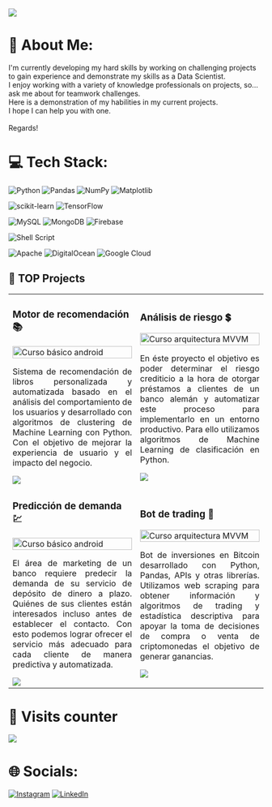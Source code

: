 <h1 style="margin: 10px 0px">
    <img src="https://readme-typing-svg.herokuapp.com/?font=Righteous&size=35&vCenter=true&width=500&height=70&duration=4000&pause=3000&lines=Data+Scientist+🤓" />
</h1>

# 💫 About Me:
I'm currently developing my hard skills by working on challenging projects to gain experience and demonstrate my skills as a Data Scientist.<br>I enjoy working with a variety of knowledge professionals on projects, so...<br>ask me about for teamwork challenges. <br>Here is a demonstration of my habilities in my current projects. <br>I hope I can help you with one.<br><br>Regards!


# 💻 Tech Stack:
![Python](https://img.shields.io/badge/python-3670A0?style=for-the-badge&logo=python&logoColor=ffdd54) ![Pandas](https://img.shields.io/badge/pandas-%23150458.svg?style=for-the-badge&logo=pandas&logoColor=white) ![NumPy](https://img.shields.io/badge/numpy-%23013243.svg?style=for-the-badge&logo=numpy&logoColor=white) ![Matplotlib](https://img.shields.io/badge/Matplotlib-%23ffffff.svg?style=for-the-badge&logo=Matplotlib&logoColor=black)

![scikit-learn](https://img.shields.io/badge/scikit--learn-%23F7931E.svg?style=for-the-badge&logo=scikit-learn&logoColor=white) ![TensorFlow](https://img.shields.io/badge/TensorFlow-%23FF6F00.svg?style=for-the-badge&logo=TensorFlow&logoColor=white)

 ![MySQL](https://img.shields.io/badge/mysql-%2300000f.svg?style=for-the-badge&logo=mysql&logoColor=white) ![MongoDB](https://img.shields.io/badge/MongoDB-%234ea94b.svg?style=for-the-badge&logo=mongodb&logoColor=white) ![Firebase](https://img.shields.io/badge/firebase-%23039BE5.svg?style=for-the-badge&logo=firebase)

![Shell Script](https://img.shields.io/badge/shell_script-%23121011.svg?style=for-the-badge&logo=gnu-bash&logoColor=white)

 ![Apache](https://img.shields.io/badge/apache-%23D42029.svg?style=for-the-badge&logo=apache&logoColor=white) ![DigitalOcean](https://img.shields.io/badge/DigitalOcean-%230167ff.svg?style=for-the-badge&logo=digitalOcean&logoColor=white) ![Google Cloud](https://img.shields.io/badge/GoogleCloud-%234285F4.svg?style=for-the-badge&logo=google-cloud&logoColor=white) 


 ## 🥇 TOP Projects

<table>
<tr>
<td width="50%">
<h3>Motor de recomendación 📚</h3>
<div>
<a href="https://github.com/pabloing93/book-recommendations-engine" target="_blank"><img src="https://github.com/pabloing93/pabloing93/assets/32267303/899e2dcd-f498-42fa-a414-ced18f389359" width="100%" alt="Curso básico android"></a>
<p align="justify">Sistema de recomendación de libros personalizada y automatizada basado en el análisis del comportamiento de los usuarios y desarrollado con algoritmos de clustering de Machine Learning con Python. Con el objetivo de mejorar la experiencia de usuario y el impacto del negocio.</p>
<a href="https://github.com/pabloing93/book-recommendations-engine" target="_blank">
<img src="https://img.shields.io/badge/CÓDIGO-54A5DA?style=for-the-badge&logo=github&logoColor=white">
</a>
</div>                                                            
</td>
<td width="50%">
<h3>Análisis de riesgo 💲</h3>
<div>                                       
<a href="https://github.com/pabloing93/credit-scoring-prediction" target="_blank"><img src="https://github.com/pabloing93/pabloing93/assets/32267303/b63d9a4f-5812-4807-848d-cb7a5cd37c35" width="100%" alt="Curso arquitectura MVVM"></a>
<p align="justify">En éste proyecto el objetivo es poder determinar el riesgo crediticio a la hora de otorgar préstamos a clientes de un banco alemán y automatizar este proceso para implementarlo en un entorno productivo. Para ello utilizamos algoritmos de Machine Learning de clasificación en Python.</p>
</div>                                                             
<a href="https://github.com/pabloing93/credit-scoring-prediction" target="_blank">
<img src="https://img.shields.io/badge/C%C3%93DIGO-7FBC7F?style=for-the-badge&logo=github&logoColor=white">
</a>
<tr>
<td width="50%">
<h3>Predicción de demanda 💹</h3>
<div>
<a href="https://github.com/pabloing93/bank-suscribes-predictions" target="_blank"><img src="https://github.com/pabloing93/pabloing93/assets/32267303/7c061947-e057-491c-b5b8-58e5e33652ac" width="100%" alt="Curso básico android"></a>
<p align="justify">El área de marketing de un banco requiere predecir la demanda de su servicio de depósito de dinero a plazo. Quiénes de sus clientes están interesados incluso antes de establecer el contacto. Con esto podemos lograr ofrecer el servicio más adecuado para cada cliente de manera predictiva y automatizada.</p>
<a href="https://github.com/pabloing93/bank-suscribes-predictions" target="_blank">
<img src="https://img.shields.io/badge/CÓDIGO-FC911C?style=for-the-badge&logo=github&logoColor=white">
</a>
</div>                                                            
</td>
<td width="50%">
<h3>Bot de trading 🤖</h3>
<div>                                       
<a href="https://github.com/pabloing93/Trading-Robot" target="_blank"><img src="https://github.com/pabloing93/pabloing93/assets/32267303/b331ea4a-3e22-46a0-adce-c9f8d80e4398" width="100%" alt="Curso arquitectura MVVM"></a>
<p align="justify">Bot de inversiones en Bitcoin desarrollado con Python, Pandas, APIs y otras librerías. Utilizamos web scraping para obtener información y algoritmos de trading y estadística descriptiva para apoyar la toma de decisiones de compra o venta de criptomonedas el objetivo de generar ganancias.</p>
</div>                                                             
<a href="https://github.com/pabloing93/Trading-Robot" target="_blank">
<img src="https://img.shields.io/badge/C%C3%93DIGO-1A3467?style=for-the-badge&logo=github&logoColor=white">
</a>
    
</table>                    


# 👀 Visits counter
<p>
  <img src="https://profile-counter.glitch.me/pabloin93/count.svg" />  
</p>

# 🌐 Socials:
[![Instagram](https://img.shields.io/badge/Instagram-%23E4405F.svg?logo=Instagram&logoColor=white)](https://instagram.com/pablo.n.nz/) [![LinkedIn](https://img.shields.io/badge/LinkedIn-%230077B5.svg?logo=linkedin&logoColor=white)](https://linkedin.com/in/pabloing/) 
